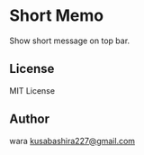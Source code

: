 Short Memo
==========

Show short message on top bar.

License
-------

MIT License

Author
------

wara <kusabashira227@gmail.com>
